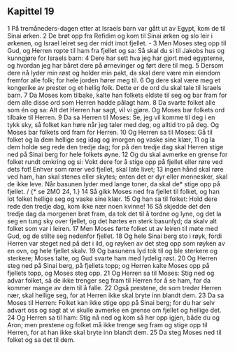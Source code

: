 ## Kapittel 19

1 På tremåneders-dagen etter at Israels barn var gått ut av Egypt, kom de til Sinai ørken.
2 De brøt opp fra Refidim og kom til Sinai ørken og slo leir i ørkenen, og Israel leiret seg der midt imot fjellet. -
3 Men Moses steg opp til Gud, og Herren ropte til ham fra fjellet og sa: Så skal du si til Jakobs hus og kunngjøre for Israels barn:
4 Dere har sett hva jeg har gjort med egypterne, og hvordan jeg har båret dere på ørnevinger og ført dere til meg.
5 Dersom dere nå lyder min røst og holder min pakt, da skal dere være min eiendom fremfor alle folk; for hele jorden hører meg til.
6 Og dere skal være meg et kongerike av prester og et hellig folk. Dette er de ord du skal tale til Israels barn.
7 Da Moses kom tilbake, kalte han folkets eldste til seg og bar fram for dem alle disse ord som Herren hadde pålagt ham.
8 Da svarte folket alle som én og sa: Alt det Herren har sagt, vil vi gjøre. Og Moses bar folkets ord tilbake til Herren.
9 Da sa Herren til Moses: Se, jeg vil komme til deg i en tykk sky, så folket kan høre når jeg taler med deg, og alltid tro på deg. Og Moses bar folkets ord fram for Herren.
10 Og Herren sa til Moses: Gå til folket og la dem hellige seg idag og imorgen og vaske sine klær,
11 og la dem holde seg rede den tredje dag; for på den tredje dag skal Herren stige ned på Sinai berg for hele folkets øyne.
12 Og du skal avmerke en grense for folket rundt omkring og si: Vokt dere for å stige opp på fjellet eller røre ved dets fot! Enhver som rører ved fjellet, skal late livet;
13 ingen hånd skal røre ved ham, han skal stenes eller skytes; enten det er dyr eller mennesker, skal de ikke leve. Når basunen lyder med lange toner, da skal de* stige opp på fjellet. / {* se 2MO 24, 1.}
14 Så gikk Moses ned fra fjellet til folket, og han lot folket hellige seg og vaske sine klær.
15 Og han sa til folket: Hold dere rede den tredje dag, kom ikke nær noen kvinne!
16 Så skjedde det den tredje dag da morgenen brøt fram, da tok det til å tordne og lyne, og det la seg en tung sky over fjellet, og det hørtes en sterk basunlyd; da skalv alt folket som var i leiren.
17 Men Moses førte folket ut av leiren til møte med Gud, og de stilte seg nedenfor fjellet.
18 Og hele Sinai berg sto i røyk, fordi Herren var steget ned på det i ild, og røyken av det steg opp som røyken av en ovn, og hele fjellet skalv.
19 Og basunens lyd tok til og ble sterkere og sterkere; Moses talte, og Gud svarte ham med lydelig røst.
20 Og Herren steg ned på Sinai berg, på fjellets topp; og Herren kalte Moses opp på fjellets topp, og Moses steg opp.
21 Og Herren sa til Moses: Stig ned og advar folket, så de ikke trenger seg fram til Herren for å se ham, for da kommer mange av dem til å falle.
22 Også prestene, de som treder Herren nær, skal hellige seg, for at Herren ikke skal bryte inn blandt dem.
23 Da sa Moses til Herren: Folket kan ikke stige opp på Sinai berg; for du har selv advart oss og sagt at vi skulle avmerke en grense om fjellet og hellige det.
24 Og Herren sa til ham: Stig nå ned og kom så her opp igjen, både du og Aron; men prestene og folket må ikke trenge seg fram og stige opp til Herren, for at han ikke skal bryte inn blandt dem.
25 Da steg Moses ned til folket og sa det til dem.
